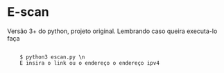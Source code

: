 # E-scan
Versão 3+ do python, projeto original. Lembrando caso queira executa-lo faça <br/>

<code>
    $ python3 escan.py \n
    E insira o link ou o endereço o endereço ipv4
</code>
